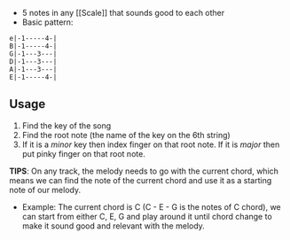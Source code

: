 - 5 notes in any [[Scale]] that sounds good to each other
- Basic pattern: 
```
e|-1-----4-| 
B|-1-----4-| 
G|-1---3---|
D|-1---3---| 
A|-1---3---| 
E|-1-----4-| 
```

## Usage
1. Find the key of the song
2. Find the root note (the name of the key on the 6th string)
3. If it is a *minor* key then index finger on that root note. If it is *major* then put pinky finger on that root note.

**TIPS**: On any track, the melody needs to go with the current chord, which means we can find the note of the current chord and use it as a starting note of our melody.
- Example: The current chord is C (C - E - G is the notes of C chord), we can start from either C, E, G and play around it until chord change to make it sound good and relevant with the melody.